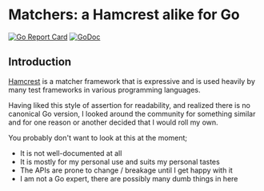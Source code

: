 Matchers: a Hamcrest alike for Go
=================================

[![Go Report Card](https://goreportcard.com/badge/github.com/sammiq/matchers)](https://goreportcard.com/report/github.com/sammiq/matchers) [![GoDoc](https://godoc.org/github.com/sammiq/matchers?status.svg)](https://godoc.org/github.com/sammiq/matchers)

Introduction
------------

[Hamcrest](http://hamcrest.org/) is a matcher framework that is expressive and is used heavily by many test frameworks in various programming languages.

Having liked this style of assertion for readability, and realized there is no canonical Go version, I looked around the community for something similar and for one reason or another decided that I would roll my own.

You probably don't want to look at this at the moment;

- It is not well-documented at all
- It is mostly for my personal use and suits my personal tastes
- The APIs are prone to change / breakage until I get happy with it
- I am not a Go expert, there are possibly many dumb things in here
